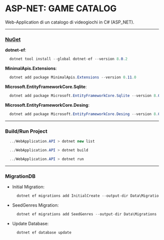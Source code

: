 # ASP-NET: GAME CATALOG
Web-Application di un catalogo di videogiochi in C# (ASP_NET).

---
### **[NuGet](https://www.nuget.org/)**
**dotnet-ef**:
  ```cs
    dotnet tool install --global dotnet-ef --version 8.0.2
  ```
**MinimalApis.Extensions**:
  ```cs
    dotnet add package MinimalApis.Extensions --version 0.11.0
  ```
**Microsoft.EntityFrameworkCore.Sqlite**:
  ```cs
    dotnet add package Microsoft.EntityFrameworkCore.Sqlite --version 8.0.2
  ```
**Microsoft.EntityFrameworkCore.Desing**:
  ```cs
    dotnet add package Microsoft.EntityFrameworkCore.Desing --version 8.0.2
  ```

---

### **Build/Run Project**
  ```cs
    ../WebApplication.API > dotnet new list
  ```

  ```cs
    ../WebApplication.API > dotnet build
  ```

  ```cs
    ../WebApplication.API > dotnet run
  ```

---

### **MigrationDB**
  - Initial Migration:
    ```cs
      dotnet ef migrations add InitialCreate --output-dir Data\Migrations
    ```
  - SeedGenres Migration:
    ```cs
      dotnet ef migrations add SeedGenres --output-dir Data\Migrations
    ```
  - Update Database:
    ```cs
      dotnet ef database update
    ```
